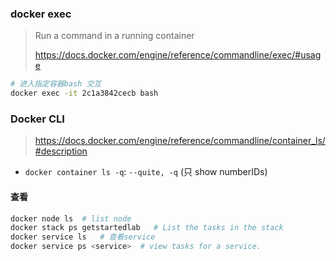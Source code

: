 ### docker exec

> Run a command in a running container
>
> https://docs.docker.com/engine/reference/commandline/exec/#usage

```sh
# 进入指定容器bash 交互
docker exec -it 2c1a3842cecb bash
```

### Docker CLI

> https://docs.docker.com/engine/reference/commandline/container_ls/#description

* `docker container ls -q`: `--quite, -q` (只 show numberIDs)

#### 查看

```sh
docker node ls  # list node
docker stack ps getstartedlab   # List the tasks in the stack
docker service ls   # 查看service
docker service ps <service>  # view tasks for a service.
```
